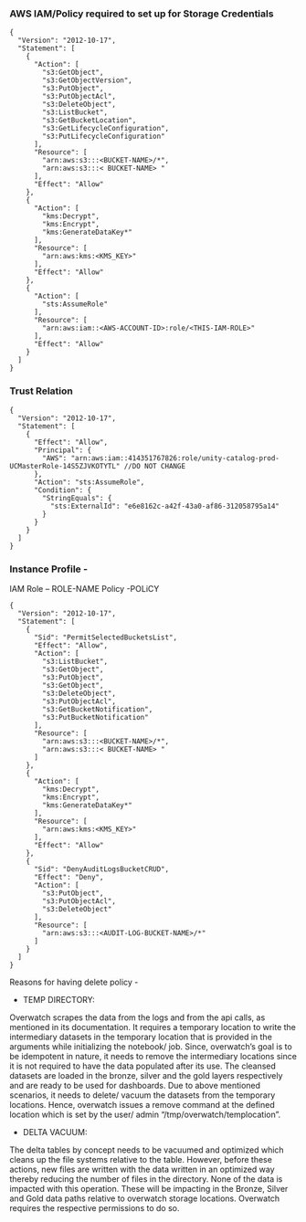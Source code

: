 ### AWS IAM/Policy required to set up for Storage Credentials
```
{
  "Version": "2012-10-17",
  "Statement": [
    {
      "Action": [
        "s3:GetObject",
        "s3:GetObjectVersion",
        "s3:PutObject",
        "s3:PutObjectAcl",
        "s3:DeleteObject",
        "s3:ListBucket",
        "s3:GetBucketLocation",
        "s3:GetLifecycleConfiguration",
        "s3:PutLifecycleConfiguration"
      ],
      "Resource": [
        "arn:aws:s3:::<BUCKET-NAME>/*",
        "arn:aws:s3:::< BUCKET-NAME> "
      ],
      "Effect": "Allow"
    },
    {
      "Action": [
        "kms:Decrypt",
        "kms:Encrypt",
        "kms:GenerateDataKey*"
      ],
      "Resource": [
        "arn:aws:kms:<KMS_KEY>"
      ],
      "Effect": "Allow"
    },
    {
      "Action": [
        "sts:AssumeRole"
      ],
      "Resource": [
        "arn:aws:iam::<AWS-ACCOUNT-ID>:role/<THIS-IAM-ROLE>"
      ],
      "Effect": "Allow"
    }
  ]
}
```

### Trust Relation
```
{
  "Version": "2012-10-17",
  "Statement": [
    {
      "Effect": "Allow",
      "Principal": {
        "AWS": "arn:aws:iam::414351767826:role/unity-catalog-prod-UCMasterRole-14S5ZJVKOTYTL" //DO NOT CHANGE
      },
      "Action": "sts:AssumeRole",
      "Condition": {
        "StringEquals": {
          "sts:ExternalId": "e6e8162c-a42f-43a0-af86-312058795a14"
        }
      }
    }
  ]
}
```

### Instance Profile -

IAM Role – ROLE-NAME
Policy -POLiCY

```
{
  "Version": "2012-10-17",
  "Statement": [
    {
      "Sid": "PermitSelectedBucketsList",
      "Effect": "Allow",
      "Action": [
        "s3:ListBucket",
        "s3:GetObject",
        "s3:PutObject",
        "s3:GetObject",
        "s3:DeleteObject",
        "s3:PutObjectAcl",
        "s3:GetBucketNotification",
        "s3:PutBucketNotification"
      ],
      "Resource": [
        "arn:aws:s3:::<BUCKET-NAME>/*",
        "arn:aws:s3:::< BUCKET-NAME> "
      ]
    },
    {
      "Action": [
        "kms:Decrypt",
        "kms:Encrypt",
        "kms:GenerateDataKey*"
      ],
      "Resource": [
        "arn:aws:kms:<KMS_KEY>"
      ],
      "Effect": "Allow"
    },
    {
      "Sid": "DenyAuditLogsBucketCRUD",
      "Effect": "Deny",
      "Action": [
        "s3:PutObject",
        "s3:PutObjectAcl",
        "s3:DeleteObject"
      ],
      "Resource": [
        "arn:aws:s3:::<AUDIT-LOG-BUCKET-NAME>/*"
      ]
    }
  ]
}
```


Reasons for having delete policy -

* TEMP DIRECTORY:

Overwatch scrapes the data from the logs and from the api calls, as mentioned in its documentation. It requires a temporary location to write the intermediary datasets in the temporary location that is provided in the arguments while initializing the notebook/ job.
Since, overwatch’s goal is to be idempotent in nature, it needs to remove the intermediary locations since it is not required to have the data populated after its use. The cleansed datasets are loaded in the bronze, silver and the gold layers respectively and are ready to be used for dashboards.
Due to above mentioned scenarios, it needs to delete/ vacuum the datasets from the temporary locations. Hence, overwatch issues a remove command at the defined location which is set by the user/ admin “/tmp/overwatch/templocation”.

* DELTA VACUUM:

The delta tables by concept needs to be vacuumed and optimized which cleans up the file systems relative to the table. However, before these actions, new files are written with the data written in an optimized way thereby reducing the number of files in the directory. None of the data is impacted with this operation. These will be impacting in the Bronze, Silver and Gold data paths relative to overwatch storage locations. Overwatch requires the respective permissions to do so.
